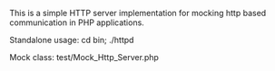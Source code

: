 This is a simple HTTP server implementation for mocking http based communication
in PHP applications.

Standalone usage:
cd bin; ./httpd

Mock class:
test/Mock_Http_Server.php
